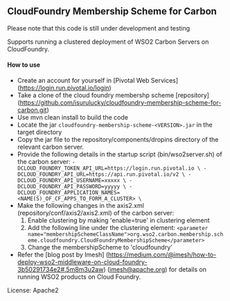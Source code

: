 ## CloudFoundry Membership Scheme for Carbon

Please note that this code is still under development and testing

Supports running a clustered deployment of WSO2 Carbon Servers on CloudFoundry. 

#### How to use

* Create an account for yourself in [Pivotal Web Services] (https://login.run.pivotal.io/login)
* Take a clone of the cloud foundry membershp scheme [repository] (https://github.com/isurulucky/cloudfoundry-membership-scheme-for-carbon.git)
* Use mvn clean install to build the code
* Locate the jar `cloudfoundry-membership-scheme-<VERSION>.jar` in the target directory
* Copy the jar file to the repository/components/dropins directory of the relevant carbon server.
* Provide the following details in the startup script (bin/wso2server.sh) of the carbon server:
    `-DCLOUD_FOUNDRY_TOKEN_API_URL=https://login.run.pivotal.io \
    -DCLOUD_FOUNDRY_API_URL=https://api.run.pivotal.io/v2 \
    -DCLOUD_FOUNDRY_API_USERNAME=xxxxx \
    -DCLOUD_FOUNDRY_API_PASSWORD=yyyyy \
    -DCLOUD_FOUNDRY_APPLICATION_NAMES=<NAME(S)_OF_CF_APPS_TO_FORM_A_CLUSTER> \` 
* Make the following changes in the axis2.xml (repository/conf/axis2/axis2.xml) of the carbon server:
    1. Enable clustering by making 'enable=true' in clustering element
    2. Add the following line under the clustering element:
        `<parameter name="membershipSchemeClassName">org.wso2.carbon.membership.scheme.cloudfoundry.CloudFoundryMembershipScheme</parameter>`
    3. Change the membershipScheme to 'cloudfoundry'
* Refer the [blog post by Imesh] (https://medium.com/@imesh/how-to-deploy-wso2-middleware-on-cloud-foundry-3b50291734e2#.5m8m3u2aw) (imesh@apache.org) for details on running WSO2 products on Cloud Foundry. 
       

License: Apache2
